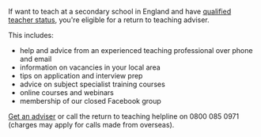 If want to teach at a secondary school in England and have [qualified teacher status](https://www.gov.uk/guidance/qualified-teacher-status-qts), you're eligible for a return to teaching adviser.

This includes:

* help and advice from an experienced teaching professional over phone and email
* information on vacancies in your local area
* tips on application and interview prep
* advice on subject specialist training courses
* online courses and webinars
* membership of our closed Facebook group

[Get an adviser](/tta-service) or call the return to teaching helpline on 0800 085 0971 (charges may apply for calls made from overseas).

